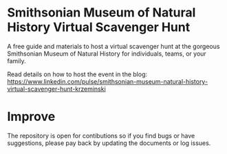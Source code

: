 # Smithsonian Museum of Natural History Virtual Scavenger Hunt
A free guide and materials to host a virtual scavenger hunt at the gorgeous Smithsonian Museum of Natural History for individuals, teams, or your family.

Read details on how to host the event in the blog: https://www.linkedin.com/pulse/smithsonian-museum-natural-history-virtual-scavenger-hunt-krzeminski
  
# Improve

The repository is open for contibutions so if you find bugs or have suggestions, please pay back by updating the documents or log issues.

